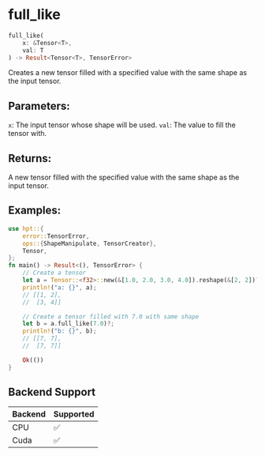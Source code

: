 # full_like
```rust
full_like(
    x: &Tensor<T>,
    val: T
) -> Result<Tensor<T>, TensorError>
```
Creates a new tensor filled with a specified value with the same shape as the input tensor.

## Parameters:
`x`: The input tensor whose shape will be used.
`val`: The value to fill the tensor with.

## Returns:
A new tensor filled with the specified value with the same shape as the input tensor.

## Examples:
```rust
use hpt::{
    error::TensorError,
    ops::{ShapeManipulate, TensorCreator},
    Tensor,
};
fn main() -> Result<(), TensorError> {
    // Create a tensor
    let a = Tensor::<f32>::new(&[1.0, 2.0, 3.0, 4.0]).reshape(&[2, 2])?;
    println!("a: {}", a);
    // [[1, 2],
    //  [3, 4]]

    // Create a tensor filled with 7.0 with same shape
    let b = a.full_like(7.0)?;
    println!("b: {}", b);
    // [[7, 7],
    //  [7, 7]]

    Ok(())
}
```
## Backend Support
| Backend | Supported |
|---------|-----------|
| CPU     | ✅         |
| Cuda    | ✅        |
